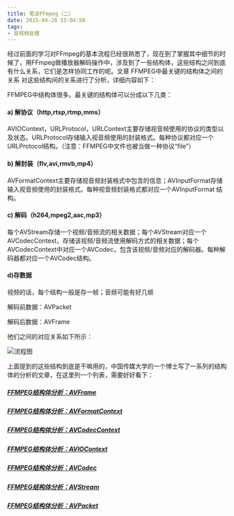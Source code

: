 ```yaml
---
title: 笔谈FFmpeg（二）
date: 2015-04-28 15:04:58
tags: 
- 音视频处理
---
```


经过前面的学习对FFmpeg的基本流程已经很熟悉了，现在到了掌握其中细节的时候了，用FFmpeg做播放器解码操作中，涉及到了一些结构体，这些结构之间到底有什么关系，它们是怎样协同工作的呢。文章 FFMPEG中最关键的结构体之间的关系 对这些结构间的关系进行了分析，详细内容如下：

FFMPEG中结构体很多。最关键的结构体可以分成以下几类：

<!-- more -->

#### a) 解协议（http,rtsp,rtmp,mms）

AVIOContext，URLProtocol，URLContext主要存储视音频使用的协议的类型以及状态。URLProtocol存储输入视音频使用的封装格式。每种协议都对应一个URLProtocol结构。（注意：FFMPEG中文件也被当做一种协议“file”）

#### b) 解封装（flv,avi,rmvb,mp4）

AVFormatContext主要存储视音频封装格式中包含的信息；AVInputFormat存储输入视音频使用的封装格式。每种视音频封装格式都对应一个AVInputFormat 结构。

#### c) 解码（h264,mpeg2,aac,mp3）

每个AVStream存储一个视频/音频流的相关数据；每个AVStream对应一个AVCodecContext，存储该视频/音频流使用解码方式的相关数据；每个AVCodecContext中对应一个AVCodec，包含该视频/音频对应的解码器。每种解码器都对应一个AVCodec结构。

#### d)存数据

视频的话，每个结构一般是存一帧；音频可能有好几帧

解码前数据：AVPacket

解码后数据：AVFrame

他们之间的对应关系如下所示：

![流程图](http://img.blog.csdn.net/20130914204051125?watermark/2/text/aHR0cDovL2Jsb2cuY3Nkbi5uZXQvbGVpeGlhb2h1YTEwMjA=/font/5a6L5L2T/fontsize/400/fill/I0JBQkFCMA==/dissolve/70/gravity/Center)

上面提到的这些结构到底是干嘛用的，中国传媒大学的一个博士写了一系列的结构体的分析的文章，在这里列一个列表，需要好好看下：

##### [FFMPEG结构体分析：AVFrame](http://blog.csdn.net/leixiaohua1020/article/details/14214577)

##### [FFMPEG结构体分析：AVFormatContext](http://blog.csdn.net/leixiaohua1020/article/details/14214705)

##### [FFMPEG结构体分析：AVCodecContext](http://blog.csdn.net/leixiaohua1020/article/details/14214859)

##### [FFMPEG结构体分析：AVIOContext](http://blog.csdn.net/leixiaohua1020/article/details/14215369)

##### [FFMPEG结构体分析：AVCodec](http://blog.csdn.net/leixiaohua1020/article/details/14215833)

##### [FFMPEG结构体分析：AVStream](http://blog.csdn.net/leixiaohua1020/article/details/14215821)

##### [FFMPEG结构体分析：AVPacket](http://blog.csdn.net/leixiaohua1020/article/details/14215755)

